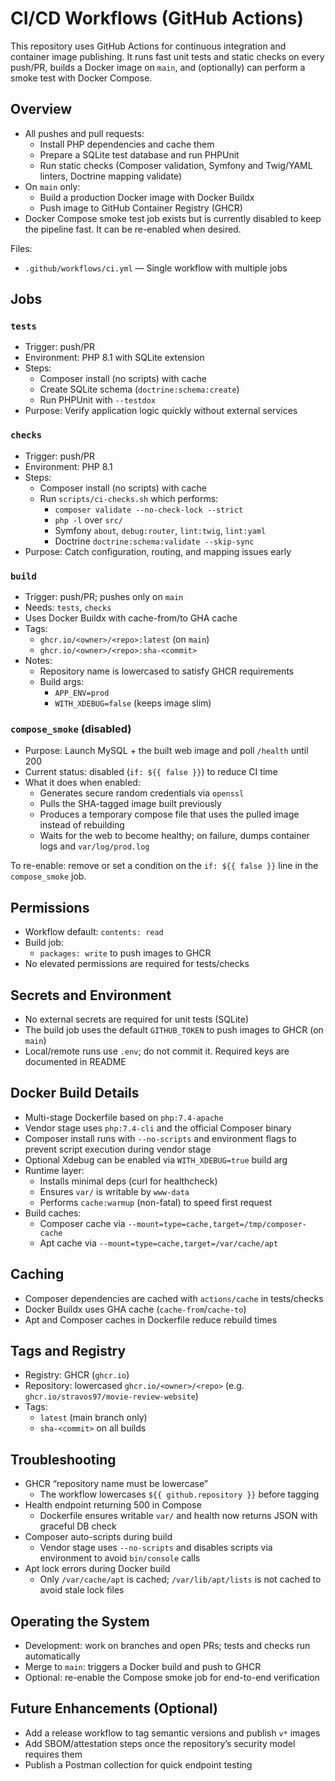 # CI/CD Workflows (GitHub Actions)

This repository uses GitHub Actions for continuous integration and container image publishing. It runs fast unit tests and static checks on every push/PR, builds a Docker image on `main`, and (optionally) can perform a smoke test with Docker Compose.

## Overview

- All pushes and pull requests:
  - Install PHP dependencies and cache them
  - Prepare a SQLite test database and run PHPUnit
  - Run static checks (Composer validation, Symfony and Twig/YAML linters, Doctrine mapping validate)
- On `main` only:
  - Build a production Docker image with Docker Buildx
  - Push image to GitHub Container Registry (GHCR)
- Docker Compose smoke test job exists but is currently disabled to keep the pipeline fast. It can be re-enabled when desired.

Files:
- `.github/workflows/ci.yml` — Single workflow with multiple jobs

## Jobs

### `tests`
- Trigger: push/PR
- Environment: PHP 8.1 with SQLite extension
- Steps:
  - Composer install (no scripts) with cache
  - Create SQLite schema (`doctrine:schema:create`)
  - Run PHPUnit with `--testdox`
- Purpose: Verify application logic quickly without external services

### `checks`
- Trigger: push/PR
- Environment: PHP 8.1
- Steps:
  - Composer install (no scripts) with cache
  - Run `scripts/ci-checks.sh` which performs:
    - `composer validate --no-check-lock --strict`
    - `php -l` over `src/`
    - Symfony `about`, `debug:router`, `lint:twig`, `lint:yaml`
    - Doctrine `doctrine:schema:validate --skip-sync`
- Purpose: Catch configuration, routing, and mapping issues early

### `build`
- Trigger: push/PR; pushes only on `main`
- Needs: `tests`, `checks`
- Uses Docker Buildx with cache-from/to GHA cache
- Tags:
  - `ghcr.io/<owner>/<repo>:latest` (on `main`)
  - `ghcr.io/<owner>/<repo>:sha-<commit>`
- Notes:
  - Repository name is lowercased to satisfy GHCR requirements
  - Build args:
    - `APP_ENV=prod`
    - `WITH_XDEBUG=false` (keeps image slim)

### `compose_smoke` (disabled)
- Purpose: Launch MySQL + the built web image and poll `/health` until 200
- Current status: disabled (`if: ${{ false }}`) to reduce CI time
- What it does when enabled:
  - Generates secure random credentials via `openssl`
  - Pulls the SHA-tagged image built previously
  - Produces a temporary compose file that uses the pulled image instead of rebuilding
  - Waits for the web to become healthy; on failure, dumps container logs and `var/log/prod.log`

To re-enable: remove or set a condition on the `if: ${{ false }}` line in the `compose_smoke` job.

## Permissions

- Workflow default: `contents: read`
- Build job:
  - `packages: write` to push images to GHCR
- No elevated permissions are required for tests/checks

## Secrets and Environment

- No external secrets are required for unit tests (SQLite)
- The build job uses the default `GITHUB_TOKEN` to push images to GHCR (on `main`)
- Local/remote runs use `.env`; do not commit it. Required keys are documented in README

## Docker Build Details

- Multi-stage Dockerfile based on `php:7.4-apache`
- Vendor stage uses `php:7.4-cli` and the official Composer binary
- Composer install runs with `--no-scripts` and environment flags to prevent script execution during vendor stage
- Optional Xdebug can be enabled via `WITH_XDEBUG=true` build arg
- Runtime layer:
  - Installs minimal deps (curl for healthcheck)
  - Ensures `var/` is writable by `www-data`
  - Performs `cache:warmup` (non-fatal) to speed first request
- Build caches:
  - Composer cache via `--mount=type=cache,target=/tmp/composer-cache`
  - Apt cache via `--mount=type=cache,target=/var/cache/apt`

## Caching

- Composer dependencies are cached with `actions/cache` in tests/checks
- Docker Buildx uses GHA cache (`cache-from`/`cache-to`)
- Apt and Composer caches in Dockerfile reduce rebuild times

## Tags and Registry

- Registry: GHCR (`ghcr.io`)
- Repository: lowercased `ghcr.io/<owner>/<repo>` (e.g. `ghcr.io/stravos97/movie-review-website`)
- Tags:
  - `latest` (main branch only)
  - `sha-<commit>` on all builds

## Troubleshooting

- GHCR “repository name must be lowercase”
  - The workflow lowercases `${{ github.repository }}` before tagging
- Health endpoint returning 500 in Compose
  - Dockerfile ensures writable `var/` and health now returns JSON with graceful DB check
- Composer auto-scripts during build
  - Vendor stage uses `--no-scripts` and disables scripts via environment to avoid `bin/console` calls
- Apt lock errors during Docker build
  - Only `/var/cache/apt` is cached; `/var/lib/apt/lists` is not cached to avoid stale lock files

## Operating the System

- Development: work on branches and open PRs; tests and checks run automatically
- Merge to `main`: triggers a Docker build and push to GHCR
- Optional: re-enable the Compose smoke job for end-to-end verification

## Future Enhancements (Optional)

- Add a release workflow to tag semantic versions and publish `v*` images
- Add SBOM/attestation steps once the repository’s security model requires them
- Publish a Postman collection for quick endpoint testing

